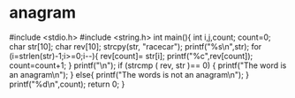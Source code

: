 # anagram
#include <stdio.h>
#include <string.h>
int main(){
        int i,j,count;
        count=0;
        char str[10];
        char rev[10];
        strcpy(str, "racecar");
        printf("%s\n",str);
        for (i=strlen(str)-1;i>=0;i--){
                rev[count]= str[i];
                printf("%c",rev[count]);
                count=count+1;
        }
printf("\n");
        if (strcmp ( rev, str )== 0) {
                printf("The word is an anagram\n");
        }
        else{
                printf("The words is not an anagram\n");
        }
printf("%d\n",count);
return 0;
}

